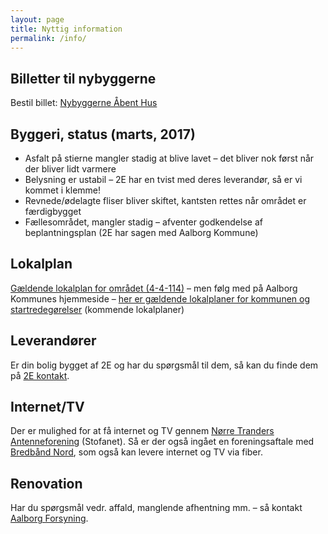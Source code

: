```yaml
---
layout: page
title: Nyttig information
permalink: /info/
---
```


## Billetter til nybyggerne

Bestil billet: [Nybyggerne Åbent Hus](https://billetto.dk/en/e/nybyggerne-saeson-3-abent-hus-tickets-179920)

## Byggeri, status (marts, 2017)

* Asfalt på stierne mangler stadig at blive lavet – det bliver nok først når der bliver lidt varmere
* Belysning er ustabil – 2E har en tvist med deres leverandør, så er vi kommet i klemme!
* Revnede/ødelagte fliser bliver skiftet, kantsten rettes når området er færdigbygget
* Fællesområdet, mangler stadig – afventer godkendelse af beplantningsplan (2E har sagen med Aalborg Kommune)

## Lokalplan
[Gældende lokalplan for området (4-4-114)](http://soap.plansystem.dk/pdfarchive/20_3134607_1474466100904.pdf) – men følg med på Aalborg Kommunes hjemmeside – [her er gældende lokalplaner for kommunen og startredegørelser](http://aalborgkommune.viewer.dkplan.niras.dk/plan/5#/) (kommende lokalplaner)

## Leverandører
Er din bolig bygget af 2E og har du spørgsmål til dem, så kan du finde dem på [2E kontakt](http://2eboligprojektsalg.dk/kontakt).

## Internet/TV
Der er mulighed for at få internet og TV gennem [Nørre Tranders Antenneforening](http://nta-tv.dk/) (Stofanet). Så er der også ingået en foreningsaftale med [Bredbånd Nord](http://www.bredbaandnord.dk/), som også kan levere internet og TV via fiber.

## Renovation
Har du spørgsmål vedr. affald, manglende afhentning mm. – så kontakt [Aalborg Forsyning](https://aalborgforsyning.dk/).
